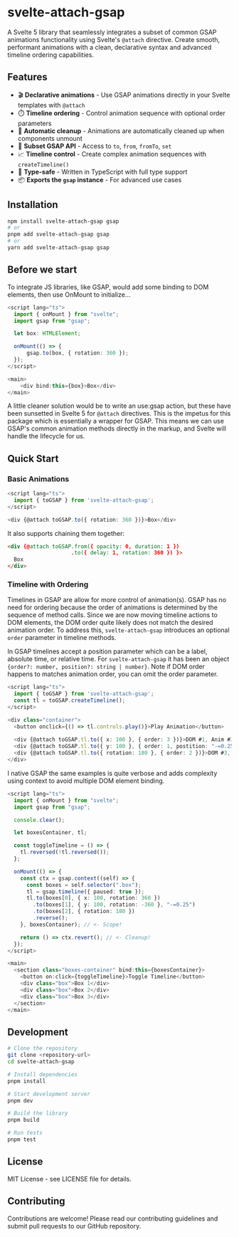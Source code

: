 # svelte-attach-gsap

A Svelte 5 library that seamlessly integrates a subset of common GSAP animations functionality using Svelte's `@attach` directive. Create smooth, performant animations with a clean, declarative syntax and advanced timeline ordering capabilities.

## Features

- 🎬 **Declarative animations** - Use GSAP animations directly in your Svelte templates with `@attach`
- ⏱️ **Timeline ordering** - Control animation sequence with optional order parameters
- 🧹 **Automatic cleanup** - Animations are automatically cleaned up when components unmount
- 🔧 **Subset GSAP API** - Access to `to`, `from`, `fromTo`, `set`
- 📈 **Timeline control** - Create complex animation sequences with `createTimeline()`
- 🎯 **Type-safe** - Written in TypeScript with full type support
- 📦 **Exports the `gsap` instance** - For advanced use cases

## Installation

```sh
npm install svelte-attach-gsap gsap
# or
pnpm add svelte-attach-gsap gsap
# or
yarn add svelte-attach-gsap gsap
```

## Before we start

To integrate JS libraries, like GSAP, would add some binding to DOM elements, then use OnMount to initialize...

```ts
<script lang="ts">
  import { onMount } from "svelte";
  import gsap from "gsap";

  let box: HTMLElement;

  onMount(() => {
      gsap.to(box, { rotation: 360 });
  });
</script>

<main>
    <div bind:this={box}>Box</div>
</main>
```

A little cleaner solution would be to write an use:gsap action, but these have been sunsetted in Svelte 5 for `@attach` directives. This is the impetus for this package which is essentially a wrapper for GSAP. This means we can use GSAP's common animation methods directly in the markup, and Svelte will handle the lifecycle for us.

## Quick Start

### Basic Animations

```ts
<script lang="ts">
  import { toGSAP } from 'svelte-attach-gsap';
</script>

<div {@attach toGSAP.to({ rotation: 360 })}>Box</div>
```

It also supports chaining them together:

```html
<div {@attach toGSAP.from({ opacity: 0, duration: 1 })
                    .to({ delay: 1, rotation: 360 }) }>
  Box
</div>
```

### Timeline with Ordering

Timelines in GSAP are allow for more control of animation(s). GSAP has no need for ordering because the order of animations is determined by the sequence of method calls. Since we are now moving timeline actions to DOM elements, the DOM order quite likely does not match the desired animation order. To address this, `svelte-attach-gsap` introduces an optional `order` parameter in timeline methods.

In GSAP timelines accept a position parameter which can be a label, absolute time, or relative time. For `svelte-attach-gsap` it has been an object `{order?: number, position?: string | number}`. Note if DOM order happens to matches animation order, you can omit the order parameter.

```ts
<script lang="ts">
  import { toGSAP } from 'svelte-attach-gsap';
  const tl = toGSAP.createTimeline();
</script>

<div class="container">
  <button onclick={() => tl.controls.play()}>Play Animation</button>
  
  <div {@attach toGSAP.tl.to({ x: 100 }, { order: 3 })}>DOM #1, Anim #3</div>
  <div {@attach toGSAP.tl.to({ y: 100 }, { order: 1, postition: "-=0.25" })}>DOM #2, Anim #1</div>
  <div {@attach toGSAP.tl.to({ rotation: 180 }, { order: 2 })}>DOM #3, Anim #2</div>
</div>
```

I native GSAP the same examples is quite verbose and adds complexity using context to avoid multiple DOM element binding.

```ts
<script lang="ts">
  import { onMount } from "svelte";
  import gsap from "gsap";

  console.clear();

  let boxesContainer, tl;

  const toggleTimeline = () => {
    tl.reversed(!tl.reversed());
  };

  onMount(() => {
    const ctx = gsap.context((self) => {
      const boxes = self.selector(".box");
      tl = gsap.timeline({ paused: true });
      tl.to(boxes[0], { x: 100, rotation: 360 })
        .to(boxes[1], { y: 100, rotation: -360 }, "-=0.25")
        .to(boxes[2], { rotation: 180 })
        .reverse();
    }, boxesContainer); // <- Scope!

    return () => ctx.revert(); // <- Cleanup!
  });
</script>

<main>
  <section class="boxes-container" bind:this={boxesContainer}>
    <button on:click={toggleTimeline}>Toggle Timeline</button>
    <div class="box">Box 1</div>
    <div class="box">Box 2</div>
    <div class="box">Box 3</div>
  </section>
</main>
```

## Development

```sh
# Clone the repository
git clone <repository-url>
cd svelte-attach-gsap

# Install dependencies
pnpm install

# Start development server
pnpm dev

# Build the library
pnpm build

# Run tests
pnpm test
```

## License

MIT License - see LICENSE file for details.

## Contributing

Contributions are welcome! Please read our contributing guidelines and submit pull requests to our GitHub repository.

